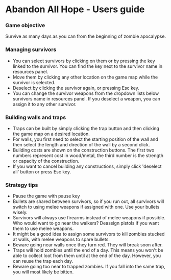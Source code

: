  Abandon All Hope - Users guide
=======================

### Game objective
Survive as many days as you can from the beginning of zombie apocalypse.

### Managing survivors
* You can select survivors by clicking on them or by pressing the key linked to the survivor. You can find the key next to the survivor name in resources panel.
* Move them by clicking any other location on the game map while the survivor is selected.
* Deselect by clicking the survivor again, or pressing Esc key.
* You can change the survivor weapons from the dropdown lists below survivors name in resources panel. If you deselect a weapon, you can assign it to any other survivor.

### Building walls and traps
* Traps can be built by simply clicking the trap button and  then clicking the game map on a desired location.
* For walls, you first need to select the starting position of the wall and then select the length and direction of the wall by a second click.
* Building costs are shown on the construction buttons. The first two numbers represent cost in wood/metal, the third number is the strength or capacity of the construction.
* If you want to cancel building any constructions, simply click 'deselect all' button or press Esc key.

### Strategy tips
* Pause the game with pause key
* Bullets are shared between survivors, so if you run out, all survivors will switch to using melee weapons if assigned with one. Use your bullets wisely.
* Survivors will always use firearms instead of melee weapons if possible. Who would want to go near the walkers? Deassign pistols if you want them to use melee weapons.
* It might be a good idea to assign some survivors to kill zombies stucked at walls, with melee weapons to spare bullets.
* Beware going near walls once they turn red. They will break soon after.
* Traps will hold zombies until the end of a day. This means you won't be able to collect loot from them until at the end of the day. However, you can reuse the trap each day.
* Beware going too near to trapped zombies. If you fall into the same trap, you will most likely be bitten.